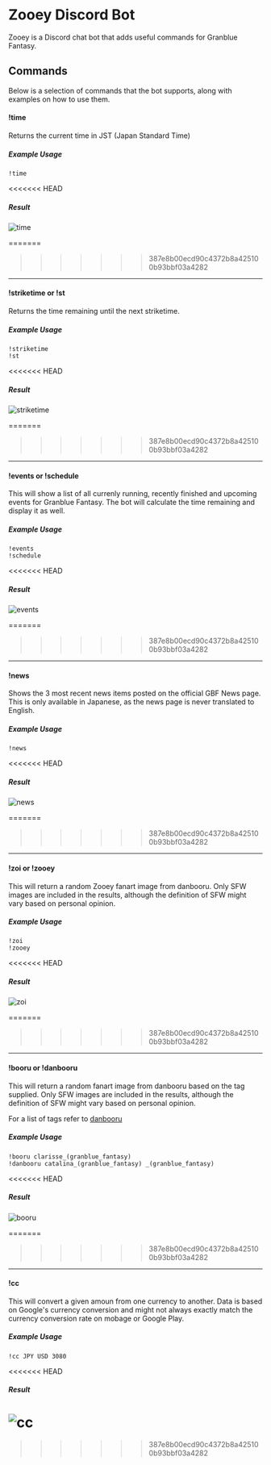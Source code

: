 # Zooey Discord Bot
Zooey is a Discord chat bot that adds useful commands for Granblue Fantasy.

## Commands
Below is a selection of commands that the bot supports, along with examples on how to use them.

#### !time
Returns the current time in JST (Japan Standard Time)

##### Example Usage

    !time

<<<<<<< HEAD
##### Result
![time](/screenshots/time.png?raw=true)

=======
>>>>>>> 387e8b00ecd90c4372b8a425100b93bbf03a4282
***

#### !striketime or !st
Returns the time remaining until the next striketime.

##### Example Usage

    !striketime
    !st

<<<<<<< HEAD
##### Result
![striketime](/screenshots/st.png?raw=true)

=======
>>>>>>> 387e8b00ecd90c4372b8a425100b93bbf03a4282
***

#### !events or !schedule
This will show a list of all currenly running, recently finished and upcoming events for Granblue Fantasy. The bot will calculate the time remaining and display it as well.

##### Example Usage

    !events 
    !schedule

<<<<<<< HEAD
##### Result
![events](/screenshots/events.png?raw=true)

=======
>>>>>>> 387e8b00ecd90c4372b8a425100b93bbf03a4282
***
        
#### !news
Shows the 3 most recent news items posted on the official GBF News page. This is only available in Japanese, as the news page is never translated to English. 

##### Example Usage

    !news

<<<<<<< HEAD
##### Result
![news](/screenshots/news.png?raw=true)

=======
>>>>>>> 387e8b00ecd90c4372b8a425100b93bbf03a4282
***

#### !zoi or !zooey
This will return a random Zooey fanart image from danbooru. Only SFW images are included in the results, although the definition of SFW might vary based on personal opinion.

##### Example Usage

    !zoi
    !zooey

<<<<<<< HEAD
##### Result
![zoi](/screenshots/zoi.png?raw=true)

=======
>>>>>>> 387e8b00ecd90c4372b8a425100b93bbf03a4282
***
    
#### !booru <tag> or !danbooru <tag>
This will return a random fanart image from danbooru based on the tag supplied. Only SFW images are included in the results, although the definition of SFW might vary based on personal opinion. 

For a list of tags refer to [danbooru](http://danbooru.donmai.us/tags)

##### Example Usage

    !booru clarisse_(granblue_fantasy) 
    !danbooru catalina_(granblue_fantasy) _(granblue_fantasy) 

<<<<<<< HEAD
##### Result
![booru](/screenshots/booru.png?raw=true)

=======
>>>>>>> 387e8b00ecd90c4372b8a425100b93bbf03a4282
***

#### !cc <source currency> <target currency> <amount>
This will convert a given amoun from one currency to another. Data is based on Google's currency conversion and might not always exactly match the currency conversion rate on mobage or Google Play.

##### Example Usage

    !cc JPY USD 3080

<<<<<<< HEAD
##### Result
![cc](/screenshots/cc.png?raw=true)
=======
>>>>>>> 387e8b00ecd90c4372b8a425100b93bbf03a4282
